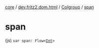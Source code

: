[core](../../index.md) / [dev.fritz2.dom.html](../index.md) / [Colgroup](index.md) / [span](./span.md)

# span

(js) `var span: Flow<`[`Int`](https://kotlinlang.org/api/latest/jvm/stdlib/kotlin/-int/index.html)`>`